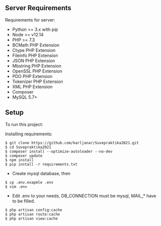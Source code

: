 
## Server Requirements
Requirements for server:
* Python >= 3.x with pip
* Node >= v12.14
* PHP >= 7.3
* BCMath PHP Extension
* Ctype PHP Extension
* Fileinfo PHP Extension
* JSON PHP Extension
* Mbstring PHP Extension
* OpenSSL PHP Extension
* PDO PHP Extension
* Tokenizer PHP Extension
* XML PHP Extension
* Composer
* MySQL 5.7+

## Setup
To run this project:


Installing requirements:
```
$ git clone https://github.com/karljanar/Suvepraktika2021.git
$ cd Suvepraktika2021
$ composer install --optimize-autoloader --no-dev
$ composer update
$ npm install
$ pip install -r requirements.txt 
```
* Create mysql database, then
```
$ cp .env.exapmle .env
$ vim .env
```
* Edit .env to your needs, DB_CONNECTION must be mysql, MAIL_* have to be filled.
```
$ php artisan config:cache
$ php artisan route:cache
$ php artisan view:cache
```


